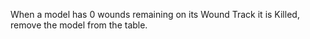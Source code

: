 When a model has 0 wounds remaining on its Wound Track it is Killed, remove the model from the table.